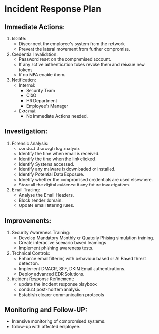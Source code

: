 # Incident Response Plan

## Immediate Actions:
1. Isolate:
   - Disconnect the employee's system from the network
   - Prevent the lateral movement from further compromise.
2. Credential Invalidation:
   - Password reset on the compromised account.
   - If any active authentication tokes revoke them and reissue new tokens
   - If no MFA enable them.
3. Notification:
   - Internal:
     - Security Team
     - CISO
     - HR Department
     - Employee's Manager
   - External:
     - No Immediate Actions needed.
## Investigation:
1. Forensic Analysis:
   - conduct thorough log analysis.
   - Identify the time when email is received.
   - Identify the time when the link clicked.
   - Identify Systems accessed.
   - Identify any malware is downloaded or installed.
   - Identify Potential Data Exposure.
   - Idnetify whether the compromised credentials are used elsewhere.
   - Store all the digital evidence if any future investigations.
2. Email Tracing:
   -  Analyze the Email Headers.
   -  Block sender domain.
   -  Update email filtering rules.
## Improvements:
1. Security Awareness Training:
   - Develop Mandatory Monthly or Quaterly Phising simulation training.
   - Create interactive scenario based learnings
   - Implement phishing awareness tests.
2. Technical Controls:
   - Enhance email filtering with behaviour based or AI Based threat detection.
   - Implement DMACR, SPF, DKIM Email authentications.
   - Deploy advanced EDR Solutions.
3. Incident Response Refinement:
   - update the incident response playbook
   - conduct post-mortem analysis
   - Establish clearer communication protocols
## Monitoring and Follow-UP:
- Intensive monitoring of compromised systems.
- follow-up with affected employee.
